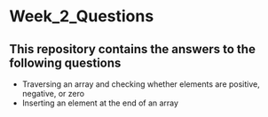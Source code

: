 # Week_2_Questions
## This repository contains the answers to the following questions
- Traversing an array and checking whether elements are positive, negative, or zero
- Inserting an element at the end of an array
